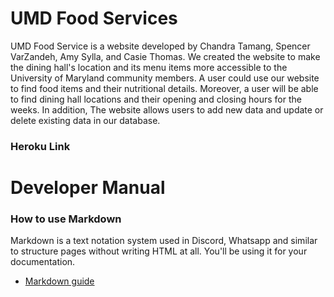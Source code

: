# UMD Food Services
UMD Food Service is a website developed by Chandra Tamang, Spencer VarZandeh, Amy Sylla, and Casie Thomas. We created the website to make the dining hall's location and its menu items more accessible to the University of Maryland community members. A user could use our website to find food items and their nutritional details. Moreover, a user will be able to find dining hall locations and their opening and closing hours for the weeks. In addition, The website allows users to add new data and update or delete existing data in our database.

### Heroku Link

# Developer Manual


### How to use Markdown
Markdown is a text notation system used in Discord, Whatsapp and similar to structure pages without writing HTML at all. You'll be using it for your documentation.
* [Markdown guide](https://www.markdownguide.org/cheat-sheet/)
